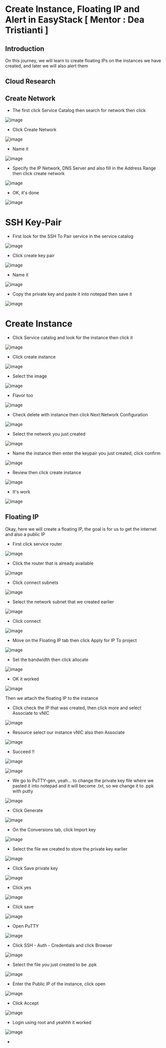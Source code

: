 # Create Instance, Floating IP and Alert in EasyStack [ Mentor : Dea Tristianti ]

## Introduction
On this journey, we will learn to create floating IPs on the instances we have created, and later we will also alert them

## Cloud Research

## Create Network
- The first click Service Catalog then search for network then click

![image](https://user-images.githubusercontent.com/121029600/236716569-8cdb81c4-af38-4491-8feb-1603dc032394.png)

- Click Create Network

![image](https://user-images.githubusercontent.com/121029600/236716638-48b12b38-4acc-42a8-ae2d-ea57fdd2bc71.png)

- Name it

![image](https://user-images.githubusercontent.com/121029600/236716724-8edcb633-e7bd-49ce-b5d6-828805d3fdd4.png)

- Specify the IP Network, DNS Server and also fill in the Address Range then click create network

![image](https://user-images.githubusercontent.com/121029600/236717093-f8abef04-de82-47de-9b43-fd35e650bb1c.png)

- OK, it's done

![image](https://user-images.githubusercontent.com/121029600/236717237-f0f62a0f-01ba-4b3f-8835-233769ad93a5.png)

# SSH Key-Pair
- First look for the SSH To Pair service in the service catalog

![image](https://user-images.githubusercontent.com/121029600/236717645-9e9b9728-4e4b-4cb8-883b-85e47d8dbf03.png)

- Click create key pair

![image](https://user-images.githubusercontent.com/121029600/236717710-dbeb5c76-0d03-45a6-abb9-2b1c08fe97fd.png)

- Name it

![image](https://user-images.githubusercontent.com/121029600/236717769-2748b73d-c687-4941-9a99-f878be8017e6.png)

- Copy the private key and paste it into notepad then save it

![image](https://user-images.githubusercontent.com/121029600/236717812-52d2c6bc-34c7-4b63-90fd-eb9ed45b2f84.png)

# Create Instance 
- Click Service catalog and look for the instance then click it

![image](https://user-images.githubusercontent.com/121029600/236721864-b4189c27-26b3-40e7-9012-4a64c5f6d363.png)

- Click create instance

![image](https://user-images.githubusercontent.com/121029600/236722129-da92b64f-aa29-492f-870f-0c209e096f5e.png)

- Select the image

![image](https://user-images.githubusercontent.com/121029600/236722423-bd84d299-694b-40bf-a6f1-a35975cb4c68.png)

- Flavor too

![image](https://user-images.githubusercontent.com/121029600/236722545-c76da26c-3a1a-4f0b-973f-a4c3b50f3b16.png)

- Check delete with instance then click Next:Network Configuration

![image](https://user-images.githubusercontent.com/121029600/236722641-b0d2c813-d96d-49a1-ad82-ab3c712a76a7.png)

- Select the network you just created

![image](https://user-images.githubusercontent.com/121029600/236722704-61140904-b1b0-4f81-bfed-0de042d33976.png)

- Name the instance then enter the keypair you just created, click confirm

![image](https://user-images.githubusercontent.com/121029600/236722768-8c5dbc53-4a72-4be3-a4fa-1e4ef0a58bc9.png)

- Review then click create instance

![image](https://user-images.githubusercontent.com/121029600/236722833-48643ab3-a44e-47c8-9dbc-d4125a9c0ff5.png)

- It's work

![image](https://user-images.githubusercontent.com/121029600/236722987-60922fb7-5acb-4baf-8f78-f5c6df3208f7.png)

## Floating IP 
Okay, here we will create a floating IP, the goal is for us to get the internet and also a public IP
- First click service router

![image](https://user-images.githubusercontent.com/121029600/236726015-c1f844c5-c9be-40d0-9319-bcb162e5992b.png)

- Click the router that is already available

![image](https://user-images.githubusercontent.com/121029600/236726068-9f74bfca-a361-4487-98ea-3f82e89c249c.png)

- Click connect subnets

![image](https://user-images.githubusercontent.com/121029600/236726234-70f9f0f0-4f2a-4e75-b8bb-7c7d6562528f.png)

- Select the network subnet that we created earlier

![image](https://user-images.githubusercontent.com/121029600/236726300-271cf3f4-018a-4921-b567-7324a068a6e1.png)

- Click connect

![image](https://user-images.githubusercontent.com/121029600/236726400-2d5b758b-5d23-4159-9536-2bae941cc328.png)

- Move on the Floating IP tab then click Apply for IP To project

![image](https://user-images.githubusercontent.com/121029600/236726462-753ab65f-3536-403f-8466-5e74c9a06774.png)

- Set the bandwidth then click allocate

![image](https://user-images.githubusercontent.com/121029600/236726526-677bf6a7-a0fb-4826-8de4-440062e96460.png)

- OK it worked

![image](https://user-images.githubusercontent.com/121029600/236726578-f2934691-9275-459c-9c02-cf1be30fe567.png)

Then we attach the floating IP to the instance
- Click check the IP that was created, then click more and select Associate to vNIC

![image](https://user-images.githubusercontent.com/121029600/236726683-4fe6345b-828b-4e20-9263-e8ddf0b4647f.png)

- Resource select our instance vNIC also then Associate

![image](https://user-images.githubusercontent.com/121029600/236726761-e1498290-d28a-4091-a221-05347f283d29.png)

- Succeed !!

![image](https://user-images.githubusercontent.com/121029600/236726815-2eee6260-15ca-4c77-80e2-0e646e38e1a9.png)

![image](https://user-images.githubusercontent.com/121029600/236726867-30997d9a-0b1f-4677-8935-601e19c04ac3.png)

- We go to PuTTY-gen, yeah... to change the private key file where we pasted it into notepad and it will become .txt, so we change it to .ppk with putty

![image](https://user-images.githubusercontent.com/121029600/236726898-5a166ad1-74ac-452b-ae46-0aeb55e976c6.png)

- Click Generate

![image](https://user-images.githubusercontent.com/121029600/236726948-24d9d803-4af8-4004-bbd3-06a8cf9a3e7e.png)

- On the Conversions tab, click Import key

![image](https://user-images.githubusercontent.com/121029600/236727014-ceb9a3cd-3812-447b-a0aa-a6d968231b19.png)

- Select the file we created to store the private key earlier

![image](https://user-images.githubusercontent.com/121029600/236727078-c1f0588f-b6f6-497b-8750-464676f45b25.png)

- Click Save private key

![image](https://user-images.githubusercontent.com/121029600/236727169-af84104a-96e8-4a3b-9b8b-0e01aac4a35b.png)

- Click yes

![image](https://user-images.githubusercontent.com/121029600/236727213-8ebb18d6-84b6-4cdd-af94-037144481b20.png)

- Click save

![image](https://user-images.githubusercontent.com/121029600/236727263-ca0e1e17-2b13-4b52-8e83-257e187ac314.png)

- Open PuTTY

![image](https://user-images.githubusercontent.com/121029600/236727331-b0223600-9c84-4b26-a587-c9873cb54636.png)

- Click SSH - Auth - Credentials and click Browser

![image](https://user-images.githubusercontent.com/121029600/236727363-8eb78845-e462-4dd5-9dd9-74cc9884bf26.png)

- Select the file you just created to be .ppk

![image](https://user-images.githubusercontent.com/121029600/236727413-3e61cdac-c74c-44b6-b439-db7478306d6a.png)

- Enter the Public IP of the instance, click open

![image](https://user-images.githubusercontent.com/121029600/236727477-e15c5a25-c2e1-44be-b474-612988a7becb.png)

- Click Accept 

![image](https://user-images.githubusercontent.com/121029600/236727601-452fff2f-2225-496a-8eda-122fc088b582.png)

- Login using root and yeahhh it worked

![image](https://user-images.githubusercontent.com/121029600/236727680-e85e4c56-086b-4a99-976b-13949dac8747.png)

- 











